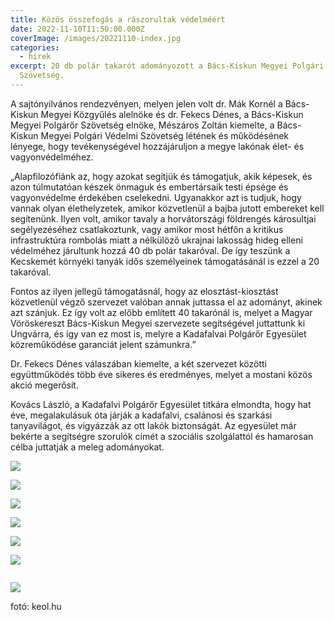 ```yaml
---
title: Közös összefogás a rászorultak védelméért
date: 2022-11-10T11:50:00.000Z
coverImage: /images/20221110-index.jpg
categories:
  - hirek
excerpt: 20 db polár takarót adományozott a Bács-Kiskun Megyei Polgári Védelmi
  Szövetség.
---
```

A sajtónyilvános rendezvényen, melyen jelen volt dr. Mák Kornél a Bács-Kiskun Megyei Közgyűlés alelnöke és dr. Fekecs Dénes, a Bács-Kiskun Megyei Polgárőr Szövetség elnöke, Mészáros Zoltán kiemelte, a Bács-Kiskun Megyei Polgári Védelmi Szövetség létének és működésének lényege, hogy tevékenységével hozzájáruljon a megye lakónak élet- és vagyonvédelméhez.

„Alapfilozófiánk az, hogy azokat segítjük és támogatjuk, akik képesek, és azon túlmutatóan készek önmaguk és embertársaik testi épsége és vagyonvédelme érdekében cselekedni. Ugyanakkor azt is tudjuk, hogy vannak olyan élethelyzetek, amikor közvetlenül a bajba jutott embereket kell segítenünk. Ilyen volt, amikor tavaly a horvátországi földrengés károsultjai segélyezéséhez csatlakoztunk, vagy amikor most hétfőn a kritikus infrastruktúra rombolás miatt a nélkülöző ukrajnai lakosság hideg elleni védelméhez járultunk hozzá 40 db polár takaróval. De így teszünk a Kecskemét környéki tanyák idős személyeinek támogatásánál is ezzel a 20 takaróval.

Fontos az ilyen jellegű támogatásnál, hogy az elosztást-kiosztást közvetlenül végző szervezet valóban annak juttassa el az adományt, akinek azt szánjuk. Ez így volt az előbb említett 40 takarónál is, melyet a Magyar Vöröskereszt Bács-Kiskun Megyei szervezete segítségével juttattunk ki Ungvárra, és így van ez most is, melyre a Kadafalvai Polgárőr Egyesület közreműködése garanciát jelent számunkra.”

Dr. Fekecs Dénes válaszában kiemelte, a két szervezet közötti együttműködés több éve sikeres és eredményes, melyet a mostani közös akció megerősít.

Kovács László, a Kadafalvi Polgárőr Egyesület titkára elmondta, hogy hat éve, megalakulásuk óta járják a kadafalvi, csalánosi és szarkási tanyavilágot, és vigyázzák az ott lakók biztonságát. Az egyesület már bekérte a segítségre szorulók címét a szociális szolgálattól és hamarosan célba juttatják a meleg adományokat.

![](/images/20221110-1.jpg)

![](/images/20221110-2.jpg)

![](/images/20221110-8.jpg)

![](/images/20221110-6.jpg)

![](/images/20221110-3.jpg)

![](/images/20221110-4.jpg)

![]()

![](/images/20221110-7.jpg)

fotó: keol.hu